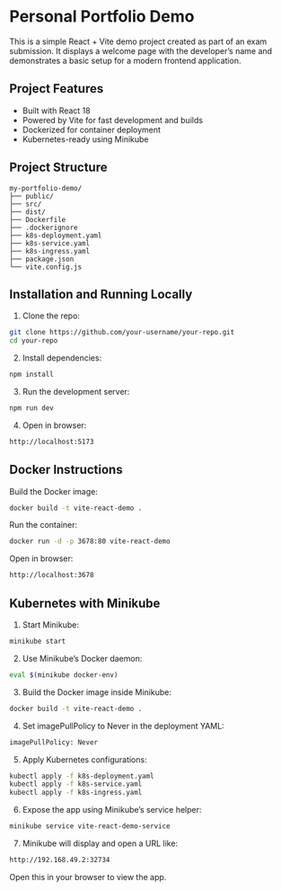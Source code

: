 # Personal Portfolio Demo

This is a simple React + Vite demo project created as part of an exam submission.
It displays a welcome page with the developer’s name and demonstrates a basic setup for a modern frontend application.


## Project Features
-	Built with React 18
-	Powered by Vite for fast development and builds
-	Dockerized for container deployment
-	Kubernetes-ready using Minikube


## Project Structure
```
my-portfolio-demo/
├── public/
├── src/
├── dist/
├── Dockerfile
├── .dockerignore
├── k8s-deployment.yaml
├── k8s-service.yaml
├── k8s-ingress.yaml
├── package.json
└── vite.config.js
```


## Installation and Running Locally

1. Clone the repo:

  ```bash
  git clone https://github.com/your-username/your-repo.git
  cd your-repo
  ```

2.	Install dependencies:
  ```bash
  npm install
  ```
3.	Run the development server:
  ```bash
  npm run dev
  ```
4.	Open in browser:
  ```bash
  http://localhost:5173
  ```


## Docker Instructions

Build the Docker image:
  ```bash
  docker build -t vite-react-demo .
  ```

Run the container:
  ```bash
  docker run -d -p 3678:80 vite-react-demo
  ```

Open in browser:
  ```bash
  http://localhost:3678
  ```


## Kubernetes with Minikube
1.	Start Minikube:
  ```bash
  minikube start
  ```
2.	Use Minikube’s Docker daemon:
  ```bash
  eval $(minikube docker-env)
  ```
3.	Build the Docker image inside Minikube:
  ```bash
  docker build -t vite-react-demo .
  ```
4.	Set imagePullPolicy to Never in the deployment YAML:
  ```bash
  imagePullPolicy: Never
  ```
5.	Apply Kubernetes configurations:
  ```bash
  kubectl apply -f k8s-deployment.yaml
  kubectl apply -f k8s-service.yaml
  kubectl apply -f k8s-ingress.yaml
  ```
6.	Expose the app using Minikube’s service helper:
  ```bash
  minikube service vite-react-demo-service
  ```
7.	Minikube will display and open a URL like:
  ```bash
  http://192.168.49.2:32734
  ```

Open this in your browser to view the app.
